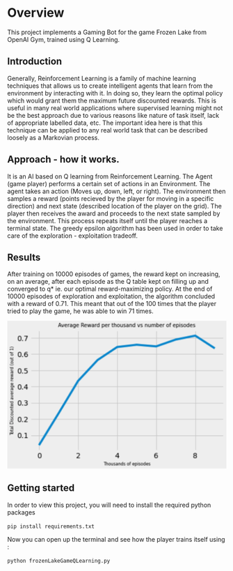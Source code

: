 # Overview
This project implements a Gaming Bot for the game Frozen Lake from OpenAI Gym, trained using Q Learning. 

## Introduction 
Generally, Reinforcement Learning is a family of machine learning techniques that allows us to create intelligent agents that learn from the environment by interacting with it. In doing so, they learn the optimal policy which would grant them the maximum future discounted rewards. This is useful in many real world applications where supervised learning might not be the best approach due to various reasons like nature of task itself, lack of appropriate labelled data, etc.
The important idea here is that this technique can be applied to any real world task that can be described loosely as a Markovian process.


## Approach - how it works. 
It is an AI based on Q learning from Reinforcement Learning. The Agent (game player) performs a certain set of actions in an Environment. The agent takes an action (Moves up, down, left, or right). The environment then samples a reward (points recieved by the player for moving in a specific direction) and next state (described location of the player on the grid). The player then receives the award and proceeds to the next state sampled by the environment. This process repeats itself until the player reaches a terminal state. The greedy epsilon algorithm has been used in order to take care of the exploration - exploitation tradeoff. 

## Results 
After training on 10000 episodes of games, the reward kept on increasing, on an average, after each episode as the Q table kept on filling up and converged to q* ie. our optimal reward-maximizing policy. 
At the end of 10000 episodes of exploration and exploitation, the algorithm concluded with a reward of 0.71. This meant that out of the 100 times that the player tried to play the game, he was able to win 71 times. 


![Training results](/Images/rewards.png)

## Getting started 
In order to view this project, you will need to install the required python packages

`pip install requirements.txt`

Now you can open up the terminal and see how the player trains itself using : 

`python frozenLakeGameQLearning.py`

